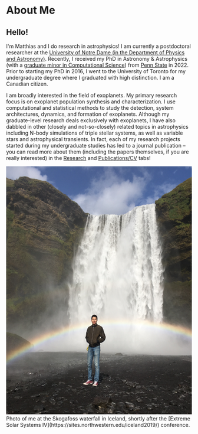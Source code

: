 # About Me

## Hello!

I'm Matthias and I do research in astrophysics! I am currently a postdoctoral researcher at the [University of Notre Dame (in the Department of Physics and Astronomy)](https://physics.nd.edu).
Recently, I received my PhD in Astronomy \& Astrophysics (with a [graduate minor in Computational Science](http://www.csci.psu.edu)) from [Penn State](https://science.psu.edu/astro) in 2022. Prior to starting my PhD in 2016, I went to the University of Toronto for my undergraduate degree where I graduated with high distinction. I am a Canadian citizen.

I am broadly interested in the field of exoplanets. My primary research focus is on exoplanet population synthesis and characterization. I use computational and statistical methods to study the detection, system architectures, dynamics, and formation of exoplanets. Although my graduate-level research deals exclusively with exoplanets, I have also dabbled in other (closely and not-so-closely) related topics in astrophysics including N-body simulations of triple stellar systems, as well as variable stars and astrophysical transients. In fact, each of my research projects started during my undergraduate studies has led to a journal publication – you can read more about them (including the papers themselves, if you are really interested) in the [Research](https://hematthi.github.io/research.html) and [Publications/CV](https://hematthi.github.io/publications_cv.html) tabs!


<center><img src="/photos/Iceland_Skogafoss_me1.JPG" alt="Photo of me in Iceland, August 2019" width="800"/></center>  
Photo of me at the Skogafoss waterfall in Iceland, shortly after the [Extreme Solar Systems IV](https://sites.northwestern.edu/iceland2019/) conference.
